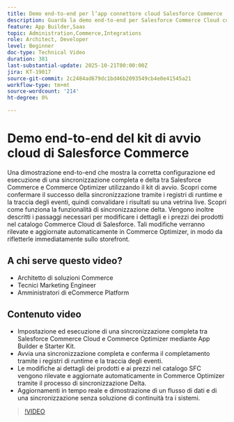 ```yaml
---
title: Demo end-to-end per l’app connettore cloud Salesforce Commerce
description: Guarda la demo end-to-end per Salesforce Commerce Cloud con Adobe Commerce Optimizer.
feature: App Builder,Saas
topic: Administration,Commerce,Integrations
role: Architect, Developer
level: Beginner
doc-type: Technical Video
duration: 381
last-substantial-update: 2025-10-21T00:00:00Z
jira: KT-19017
source-git-commit: 2c2484ad679dc1bd46b2093549cb4e0e41545a21
workflow-type: tm+mt
source-wordcount: '214'
ht-degree: 0%

---
```



# Demo end-to-end del kit di avvio cloud di Salesforce Commerce

Una dimostrazione end-to-end che mostra la corretta configurazione ed esecuzione di una sincronizzazione completa e delta tra Salesforce Commerce e Commerce Optimizer utilizzando il kit di avvio. Scopri come confermare il successo della sincronizzazione tramite i registri di runtime e la traccia degli eventi, quindi convalidare i risultati su una vetrina live. Scopri come funziona la funzionalità di sincronizzazione delta. Vengono inoltre descritti i passaggi necessari per modificare i dettagli e i prezzi dei prodotti nel catalogo Commerce Cloud di Salesforce. Tali modifiche verranno rilevate e aggiornate automaticamente in Commerce Optimizer, in modo da rifletterle immediatamente sullo storefront.

## A chi serve questo video?

* Architetto di soluzioni Commerce
* Tecnici Marketing Engineer
* Amministratori di eCommerce Platform

## Contenuto video

* Impostazione ed esecuzione di una sincronizzazione completa tra Salesforce Commerce Cloud e Commerce Optimizer mediante App Builder e Starter Kit.
* Avvia una sincronizzazione completa e conferma il completamento tramite i registri di runtime e la traccia degli eventi.
* Le modifiche ai dettagli dei prodotti e ai prezzi nel catalogo SFC vengono rilevate e aggiornate automaticamente in Commerce Optimizer tramite il processo di sincronizzazione Delta.
* Aggiornamenti in tempo reale e dimostrazione di un flusso di dati e di una sincronizzazione senza soluzione di continuità tra i sistemi.

>[!VIDEO](https://video.tv.adobe.com/v/3476082?learn=on)
